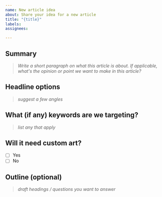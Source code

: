 ```yaml
---
name: New article idea
about: Share your idea for a new article
title: "{title}"
labels:
assignees:

---
```


## Summary

> _Write a short paragraph on what this article is about. If applicable, what's the opinion or point we want to make in this article?_

## Headline options

> _suggest a few angles_

## What (if any) keywords are we targeting?

> _list any that apply_

## Will it need custom art?

- [ ] Yes
- [ ] No

## Outline (optional)

> _draft headings / questions you want to answer_